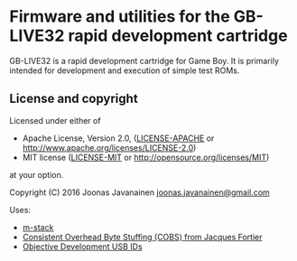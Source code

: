 # Firmware and utilities for the GB-LIVE32 rapid development cartridge

GB-LIVE32 is a rapid development cartridge for Game Boy. It is primarily intended
for development and execution of simple test ROMs.

## License and copyright

Licensed under either of

 * Apache License, Version 2.0, ([LICENSE-APACHE](LICENSE-APACHE) or http://www.apache.org/licenses/LICENSE-2.0)
 * MIT license ([LICENSE-MIT](LICENSE-MIT) or http://opensource.org/licenses/MIT)

at your option.

Copyright (C) 2016 Joonas Javanainen joonas.javanainen@gmail.com

Uses:

* [m-stack](https://github.com/signal11/m-stack)
* [Consistent Overhead Byte Stuffing (COBS) from Jacques Fortier](https://github.com/jacquesf/COBS-Consistent-Overhead-Byte-Stuffing)
* [Objective Development USB IDs](https://github.com/obdev/v-usb/blob/master/usbdrv/USB-IDs-for-free.txt)
